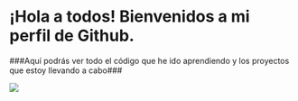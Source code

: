 # ¡Hola a todos! Bienvenidos a mi perfil de Github.

###Aquí podrás ver todo el código que he ido aprendiendo y los proyectos que estoy llevando a cabo###

![](https://i0.wp.com/www.orientacionandujar.es/wp-content/uploads/2017/09/nin%CC%83os-deporte-cuadernos-educacion-fisica.gif?fit=450%2C235&ssl=1)


